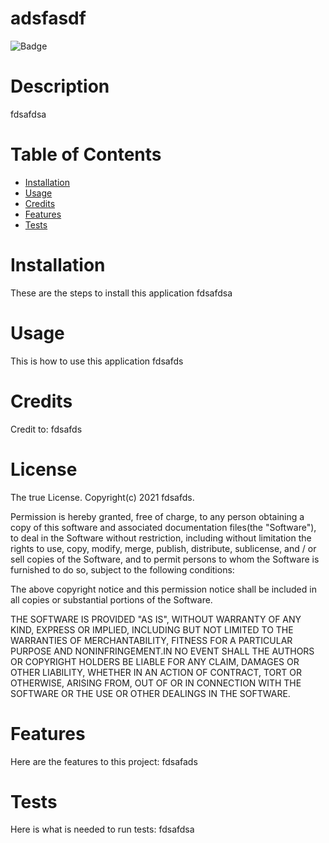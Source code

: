 # adsfasdf
![Badge](https://img.shields.io/badge/license-MIT-blue.svg)
# Description
fdsafdsa
# Table of Contents 
* [Installation](#installation)
* [Usage](#usage)
* [Credits](#Credits)
* [Features](#Features)
* [Tests](#tests)
# Installation
These are the steps to install this application fdsafdsa
# Usage
This is how to use this application fdsafds
# Credits
Credit to: fdsafds
# License
   The true License.
      Copyright(c) 2021 fdsafds.
        
  Permission is hereby granted, free of charge, to any person obtaining a copy of this software and associated
  documentation files(the "Software"), to deal in the Software without restriction, including without limitation
  the rights to use, copy, modify, merge, publish, distribute, sublicense, and / or sell copies of the Software, and
  to permit persons to whom the Software is furnished to do so, subject to the following conditions:
  
  The above copyright notice and this permission notice shall be included in all copies or substantial portions
  of the Software.
  
  THE SOFTWARE IS PROVIDED "AS IS", WITHOUT WARRANTY OF ANY KIND, EXPRESS OR IMPLIED, INCLUDING BUT NOT LIMITED TO 
  THE WARRANTIES OF MERCHANTABILITY, FITNESS FOR A PARTICULAR PURPOSE AND NONINFRINGEMENT.IN NO EVENT SHALL THE 
  AUTHORS OR COPYRIGHT HOLDERS BE LIABLE FOR ANY CLAIM, DAMAGES OR OTHER LIABILITY, WHETHER IN AN ACTION OF CONTRACT,
      TORT OR OTHERWISE, ARISING FROM, OUT OF OR IN CONNECTION WITH THE SOFTWARE OR THE USE OR OTHER DEALINGS IN THE SOFTWARE.
# Features
Here are the features to this project: fdsafads
# Tests
Here is what is needed to run tests: fdsafdsa
